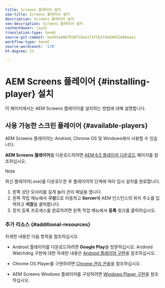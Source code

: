 ```yaml
---
title: Screens 플레이어 설치
seo-title: Screens 플레이어 설치
description: Screens 플레이어 설치
seo-description: Screens 플레이어 설치
contentOwner: jsyal
translation-type: tm+mt
source-git-commit: be491e88b7938f24ae1f375b2fded4052404aaa1
workflow-type: tm+mt
source-wordcount: '178'
ht-degree: 1%

---
```



# AEM Screens 플레이어 {#installing-player} 설치

이 페이지에서는 AEM Screens 플레이어를 설치하는 방법에 대해 설명합니다.

## 사용 가능한 스크린 플레이어 {#available-players}

AEM Screens 플레이어는 Android, Chrome OS 및 Windows에서 사용할 수 있습니다.

**AEM Screens 플레이어**&#x200B;를 다운로드하려면 [AEM 6.5 플레이어 다운로드](https://download.macromedia.com/screens/) 페이지를 참조하십시오.

>[!NOTE]
>
>최신 플레이어(*.exe*)를 다운로드한 후 플레이어의 단계에 따라 임시 설치를 완료합니다.
>
>1. 왼쪽 상단 모서리를 길게 눌러 관리 패널을 엽니다.
>1. 왼쪽 작업 메뉴에서 **구성**&#x200B;으로 이동하고 **Server**&#x200B;에 AEM 인스턴스의 위치 주소를 입력하고 **저장**&#x200B;을 클릭합니다.
>1. 장치 등록 프로세스를 완료하려면 왼쪽 작업 메뉴에서 **등록** 링크를 클릭하십시오.


### 추가 리소스 {#additional-resources}

자세한 내용은 다음 항목을 참조하십시오.

* Android 플레이어를 다운로드하려면 **Google Play**&#x200B;을 방문하십시오. Android Watchdog 구현에 대한 자세한 내용은 [Android 플레이어 구현](implementing-android-player.md)을 참조하십시오.

* Chrome OS Player를 구현하려면 [Chrome 관리 콘솔](implementing-chrome-os-player.md)을 참조하십시오.

* AEM Screens Windows 플레이어를 구성하려면 [Windows Player 구현](implementing-windows-player.md)을 참조하십시오.